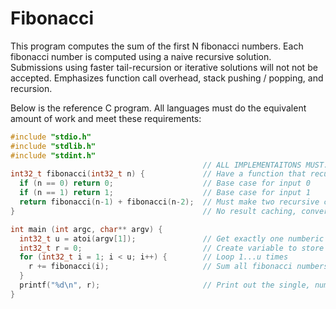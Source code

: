 # Fibonacci

This program computes the sum of the first N fibonacci numbers.
Each fibonacci number is computed using a naive recursive solution.
Submissions using faster tail-recursion or iterative solutions will not not be accepted.
Emphasizes function call overhead, stack pushing / popping, and recursion.

Below is the reference C program.
All languages must do the equivalent amount of work and meet these requirements:

```C
#include "stdio.h"
#include "stdlib.h"
#include "stdint.h"
                                           // ALL IMPLEMENTAITONS MUST...
int32_t fibonacci(int32_t n) {             // Have a function that recursively compute a fibonacci number with this naive algorithm
  if (n == 0) return 0;                    // Base case for input 0
  if (n == 1) return 1;                    // Base case for input 1
  return fibonacci(n-1) + fibonacci(n-2);  // Must make two recursive calls for each non-base invocation
}                                          // No result caching, conversion to tail recursion, or iterative solutions.

int main (int argc, char** argv) {
  int32_t u = atoi(argv[1]);               // Get exactly one numberic value from the command line
  int32_t r = 0;                           // Create variable to store sum
  for (int32_t i = 1; i < u; i++) {        // Loop 1...u times
    r += fibonacci(i);                     // Sum all fibonacci numbers 1...u
  }
  printf("%d\n", r);                       // Print out the single, numeric sum
}
```
